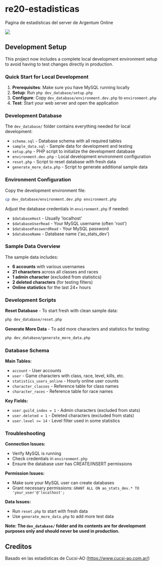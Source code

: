 # re20-estadisticas

Pagina de estadisticas del server de Argentum Online

<img src="https://i.ibb.co/9ZxYSTZ/image.png"></img>

## Development Setup

This project now includes a complete local development environment setup to avoid having to test changes directly in production.

### Quick Start for Local Development

1. **Prerequisites**: Make sure you have MySQL running locally
2. **Setup**: Run `php dev_database/setup.php`
3. **Configure**: Copy `dev_database/environment.dev.php` to `environment.php`
4. **Test**: Start your web server and open the application

### Development Database

The `dev_database/` folder contains everything needed for local development:

- `schema.sql` - Database schema with all required tables
- `sample_data.sql` - Sample data for development and testing
- `setup.php` - PHP script to initialize the development database
- `environment.dev.php` - Local development environment configuration
- `reset.php` - Script to reset database with fresh data
- `generate_more_data.php` - Script to generate additional sample data

### Environment Configuration

Copy the development environment file:

```bash
cp dev_database/environment.dev.php environment.php
```

Adjust the database credentials in `environment.php` if needed:

- `$databaseHost` - Usually 'localhost'
- `$databaseUserRead` - Your MySQL username (often 'root')
- `$databasePasswordRead` - Your MySQL password
- `$databaseName` - Database name ('ao_stats_dev')

### Sample Data Overview

The sample data includes:

- **6 accounts** with various usernames
- **21 characters** across all classes and races
- **1 admin character** (excluded from statistics)
- **2 deleted characters** (for testing filters)
- **Online statistics** for the last 24+ hours

### Development Scripts

**Reset Database** - To start fresh with clean sample data:

```bash
php dev_database/reset.php
```

**Generate More Data** - To add more characters and statistics for testing:

```bash
php dev_database/generate_more_data.php
```

### Database Schema

**Main Tables:**

- `account` - User accounts
- `user` - Game characters with class, race, level, kills, etc.
- `statistics_users_online` - Hourly online user counts
- `character_classes` - Reference table for class names
- `character_races` - Reference table for race names

**Key Fields:**

- `user.guild_index = 1` - Admin characters (excluded from stats)
- `user.deleted = 1` - Deleted characters (excluded from stats)
- `user.level >= 14` - Level filter used in some statistics

### Troubleshooting

**Connection Issues:**

- Verify MySQL is running
- Check credentials in `environment.php`
- Ensure the database user has CREATE/INSERT permissions

**Permission Issues:**

- Make sure your MySQL user can create databases
- Grant necessary permissions: `GRANT ALL ON ao_stats_dev.* TO 'your_user'@'localhost';`

**Data Issues:**

- Run `reset.php` to start with fresh data
- Use `generate_more_data.php` to add more test data

**Note: The `dev_database/` folder and its contents are for development purposes only and should never be used in production.**

## Creditos

Basado en las estadisticas de Cucsi-AO (https://www.cucsi-ao.com.ar/)
